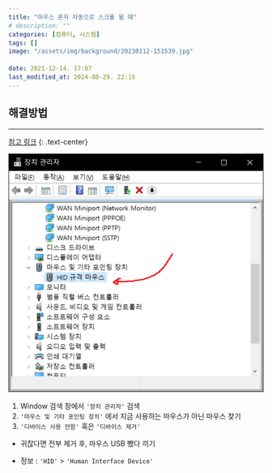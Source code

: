 ```yaml
---
title: "마우스 혼자 자동으로 스크롤 될 때"
# description: ""
categories: [컴퓨터, 시스템]
tags: []
image: "/assets/img/background/20230112-151539.jpg"

date: 2021-12-14. 17:07
last_modified_at: 2024-08-29. 22:15
---
```


## 해결방법

---

[참고 링크](https://jackfink.blogspot.com/2019/07/window-10.html)
{: .text-center}

![장치 관리자 스크린샷](/assets/img/post/stone/2021/211214-0001.png)

1. Window 검색 창에서 `'장치 관리자'` 검색
2. `'마우스 및 기타 포인팅 장치'` 에서 지금 사용하는 마우스가 아닌 마우스 찾기
3. `'디바이스 사용 안함'` 혹은 `'디바이스 제거'`

- 귀찮다면 전부 제거 후, 마우스 USB 뺐다 끼기

- 정보 : `'HID'` > `'Human Interface Device'`
